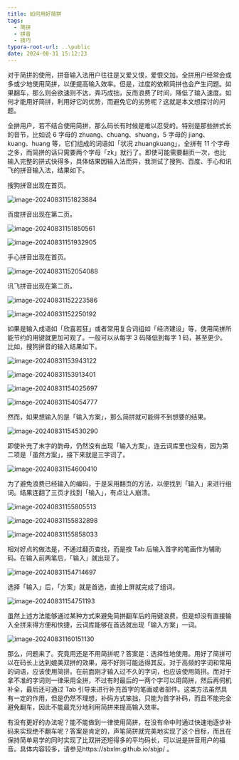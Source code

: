 ```yaml
---
title: 如何用好简拼
tags:
  - 简拼
  - 拼音
  - 技巧
typora-root-url: ..\public
date: 2024-08-31 15:12:23
---
```


对于简拼的使用，拼音输入法用户往往是又爱又恨，爱恨交加。全拼用户经常会或多或少地使用简拼，以便提高输入效率。但是，过度的依赖简拼也会产生问题。如果翻车，那么则会欲速则不达，弄巧成拙，反而浪费了时间，降低了输入速度。如何才能用好简拼，利用好它的优势，而避免它的劣势呢？这就是本文想探讨的问题。

全拼用户，若不结合使用简拼，那么码长有时候是难以忍受的。特别是那些拼式长的音节，比如说 6 字母的 zhuang、chuang、shuang，5 字母的 jiang、kuang、huang 等，它们组成的词语如「状况 zhuangkuang」，全拼有 11 个字母之多，而简拼的话只需要两个字母「zk」就行了。即使可能需要翻页一次，也比输入完整的拼式快得多，具体结果因输入法而异，我测试了搜狗、百度、手心和讯飞的拼音输入法，结果如下。

搜狗拼音出现在首页。

![image-20240831151823884](/images/image-20240831151823884.png)

百度拼音出现在第二页。

![image-20240831151850561](/images/image-20240831151850561.png)

![image-20240831151932905](/images/image-20240831151932905.png)

手心拼音出现在首页。

![image-20240831152054088](/images/image-20240831152054088.png)

讯飞拼音出现在第二页。

![image-20240831152223586](/images/image-20240831152223586.png)

![image-20240831152250192](/images/image-20240831152250192.png)

如果是输入成语如「欣喜若狂」或者常用复合词组如「经济建设」等，使用简拼所能节约的用键就更加可观了。一般可以从每字 3 码降低到每字 1 码，甚至更少。比如，搜狗拼音的输入结果如下。

![image-20240831153943122](/images/image-20240831153943122.png)

![image-20240831153913401](/images/image-20240831153913401.png)

![image-20240831154025697](/images/image-20240831154025697.png)

![image-20240831154054777](/images/image-20240831154054777.png)

然而，如果想输入的是「输入方案」，那么简拼就可能得不到想要的结果。

![image-20240831154530290](/images/image-20240831154530290.png)

即使补充了末字的韵母，仍然没有出现「输入方案」，连云词库里也没有，因为第二项是「虽然方案」，接下来就是三字词了。

![image-20240831154600410](/images/image-20240831154600410.png)

为了避免浪费已经输入的编码，于是采用翻页的方法，以便找到「输入」来进行组词。结果连翻了三页才找到「输入」，有点让人崩溃。

![image-20240831155805513](/images/image-20240831155805513.png)

![image-20240831155832898](/images/image-20240831155832898.png)

![image-20240831155858033](/images/image-20240831155858033.png)

相对好点的做法是，不通过翻页查找，而是按 Tab 后输入首字的笔画作为辅助码。在输入前两笔后，「输入」就出现了。

![image-20240831154714697](/images/image-20240831154714697.png)

选择「输入」后，「方案」就是首选，直接上屏就完成了组词。

![image-20240831154751193](/images/image-20240831154751193.png)

虽然上述方法能够通过某种方式来避免简拼翻车后的用键浪费，但是却没有直接输入全拼来得方便和快捷，云词库能够在首选就出现「输入方案」一词。

![image-20240831160151130](/images/image-20240831160151130.png)

那么，问题来了。究竟用还是不用简拼呢？答案是：选择性地使用。用好了简拼可以在码长上达到媲美双拼的效果，用不好则可能适得其反。对于高频的字词和常用的词语，应该使用简拼。在前面刚才输入过不久的字词，也应该使用简拼。而对于拿不准的字词则一律采用全拼，不过有时最后的一两个字可以用简拼，然后再伺机补全，最后还可通过 Tab 引导来进行补充首字的笔画或者部件。这类方法虽然具有一定的作用，但是仍然不理想，补码方式笨拙，只能为首字补码，而且不能完全避免翻车，因此不能最充分地利用简拼来提高输入效率。

有没有更好的办法呢？能不能做到一律使用简拼，在没有命中时通过快速地逐步补码来实现绝不翻车呢？答案是肯定的，声笔简拼就完美地实现了这个目标，而且在保持简单易学的同时实现了比双拼还短得多的平均码长，可以说是拼音用户的福音。具体内容较多，请参见https://sbxlm.github.io/sbjp/ 。
